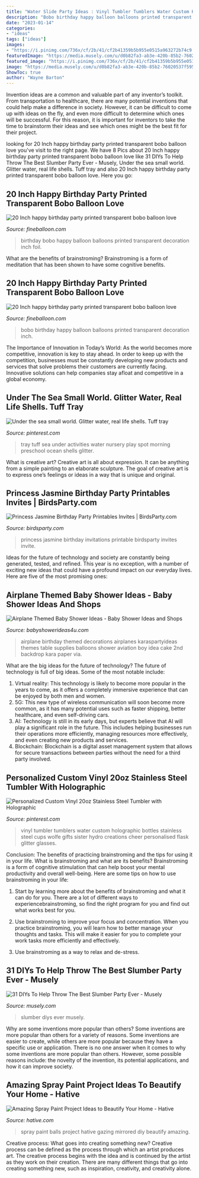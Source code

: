 ```yaml
---
title: "Water Slide Party Ideas : Vinyl Tumbler Tumblers Water Custom Holographic Bottles Stainless Steel Cups Wolfe Gifts Sister Hydro Creations Cheer Personalised Flask Glitter Glasses"
description: "Bobo birthday happy balloon balloons printed transparent decoration inch"
date: "2023-01-14"
categories:
- "ideas"
tags: ["ideas"]
images:
- "https://i.pinimg.com/736x/cf/2b/41/cf2b41359b5b955e0515a963272b74c9.jpg"
featuredImage: "https://media.musely.com/u/d0b82fa3-ab3e-420b-85b2-76020537f595.jpg"
featured_image: "https://i.pinimg.com/736x/cf/2b/41/cf2b41359b5b955e0515a963272b74c9.jpg"
image: "https://media.musely.com/u/d0b82fa3-ab3e-420b-85b2-76020537f595.jpg"
ShowToc: true
author: "Wayne Barton"
---
```



Invention ideas are a common and valuable part of any inventor’s toolkit. From transportation to healthcare, there are many potential inventions that could help make a difference in society. However, it can be difficult to come up with ideas on the fly, and even more difficult to determine which ones will be successful. For this reason, it is important for inventors to take the time to brainstorm their ideas and see which ones might be the best fit for their project.

	

		
looking for 20 Inch happy birthday party printed transparent bobo balloon love you've visit to the right page. We have 8 Pics about 20 Inch happy birthday party printed transparent bobo balloon love like 31 DIYs To Help Throw The Best Slumber Party Ever - Musely, Under the sea small world. Glitter water, real life shells. Tuff tray and also 20 Inch happy birthday party printed transparent bobo balloon love. Here you go:
		
    
## 20 Inch Happy Birthday Party Printed Transparent Bobo Balloon Love

<img loading=lazy src="https://fineballoon.com/images/products/202012071004_03.jpg" onerror="this.onerror=null;this.src='https://tse1.mm.bing.net/th?id=OIP.0Z_7AV2O0BOXbAz3TZXa1wHaHa&amp;pid=15.1';" alt="20 Inch happy birthday party printed transparent bobo balloon love">

_Source: fineballoon.com_

>birthday bobo happy balloon balloons printed transparent decoration inch foil. 

	

What are the benefits of brainstroming?
Brainstroming is a form of meditation that has been shown to have some cognitive benefits.

    
## 20 Inch Happy Birthday Party Printed Transparent Bobo Balloon Love

<img loading=lazy src="https://fineballoon.com/images/products/202012071004_08.jpg" onerror="this.onerror=null;this.src='https://tse1.mm.bing.net/th?id=OIP.tSyUGvWJOU364-11hDTn4gHaHa&amp;pid=15.1';" alt="20 Inch happy birthday party printed transparent bobo balloon love">

_Source: fineballoon.com_

>bobo birthday happy balloon balloons printed transparent decoration inch. 

	

The Importance of Innovation in Today’s World:
As the world becomes more competitive, innovation is key to stay ahead. In order to keep up with the competition, businesses must be constantly developing new products and services that solve problems their customers are currently facing. Innovative solutions can help companies stay afloat and competitive in a global economy.

    
## Under The Sea Small World. Glitter Water, Real Life Shells. Tuff Tray

<img loading=lazy src="https://i.pinimg.com/736x/cf/2b/41/cf2b41359b5b955e0515a963272b74c9.jpg" onerror="this.onerror=null;this.src='https://tse4.mm.bing.net/th?id=OIP.4_iXbEi8-xPZpW1KUeabiwHaJ3&amp;pid=15.1';" alt="Under the sea small world. Glitter water, real life shells. Tuff tray">

_Source: pinterest.com_

>tray tuff sea under activities water nursery play spot morning preschool ocean shells glitter. 

	

What is creative art?
Creative art is all about expression. It can be anything from a simple painting to an elaborate sculpture. The goal of creative art is to express one’s feelings or ideas in a way that is unique and original.

    
## Princess Jasmine Birthday Party Printables Invites | BirdsParty.com

<img loading=lazy src="http://cdn.shopify.com/s/files/1/1644/7575/products/invite-side1_1024x1024.JPG?v=1559290168" onerror="this.onerror=null;this.src='https://tse4.mm.bing.net/th?id=OIP.BMJpt1II7k_uRhyjfFwUYAHaJ4&amp;pid=15.1';" alt="Princess Jasmine Birthday Party Printables Invites | BirdsParty.com">

_Source: birdsparty.com_

>princess jasmine birthday invitations printable birdsparty invites invite. 

	

Ideas for the future of technology and society are constantly being generated, tested, and refined. This year is no exception, with a number of exciting new ideas that could have a profound impact on our everyday lives. Here are five of the most promising ones:

    
## Airplane Themed Baby Shower Ideas - Baby Shower Ideas And Shops

<img loading=lazy src="https://babyshowerideas4u.com/wp-content/uploads/2014/01/airplane-51.jpg" onerror="this.onerror=null;this.src='https://tse1.mm.bing.net/th?id=OIP.nKpbKO2XOuZ3Xb297BfY7gHaLH&amp;pid=15.1';" alt="Airplane Themed Baby Shower Ideas - Baby Shower Ideas and Shops">

_Source: babyshowerideas4u.com_

>airplane birthday themed decorations airplanes karaspartyideas themes table supplies balloons shower aviation boy idea cake 2nd backdrop kara paper via. 

	

What are the big ideas for the future of technology?
The future of technology is full of big ideas. Some of the most notable include:
1. Virtual reality: This technology is likely to become more popular in the years to come, as it offers a completely immersive experience that can be enjoyed by both men and women.
2. 5G: This new type of wireless communication will soon become more common, as it has many potential uses such as faster shipping, better healthcare, and even self-driving cars.
3. AI: Technology is still in its early days, but experts believe that AI will play a significant role in the future. This includes helping businesses run their operations more efficiently, managing resources more effectively, and even creating new products and services.
4. Blockchain: Blockchain is a digital asset management system that allows for secure transactions between parties without the need for a third party involved.

    
## Personalized Custom Vinyl 20oz Stainless Steel Tumbler With Holographic

<img loading=lazy src="https://i.pinimg.com/736x/94/84/ee/9484ee20955409f5961f992e3a909902.jpg" onerror="this.onerror=null;this.src='https://tse4.mm.bing.net/th?id=OIP.fyY8CNIBuX2rdy-qpZRq8gHaJ4&amp;pid=15.1';" alt="Personalized Custom Vinyl 20oz Stainless Steel Tumbler with Holographic">

_Source: pinterest.com_

>vinyl tumbler tumblers water custom holographic bottles stainless steel cups wolfe gifts sister hydro creations cheer personalised flask glitter glasses. 

	

Conclusion: The benefits of practicing brainstroming and the tips for using it in your life.
What is brainstroming and what are its benefits? Brainstroming is a form of cognitive stimulation that can help boost your mental productivity and overall well-being. Here are some tips on how to use brainstroming in your life: 
1. Start by learning more about the benefits of brainstroming and what it can do for you. There are a lot of different ways to experiencebrainstroming, so find the right program for you and find out what works best for you. 

2. Use brainstroming to improve your focus and concentration. When you practice brainstroming, you will learn how to better manage your thoughts and tasks. This will make it easier for you to complete your work tasks more efficiently and effectively. 

3. Use brainstroming as a way to relax and de-stress.

    
## 31 DIYs To Help Throw The Best Slumber Party Ever - Musely

<img loading=lazy src="https://media.musely.com/u/d0b82fa3-ab3e-420b-85b2-76020537f595.jpg" onerror="this.onerror=null;this.src='https://tse1.mm.bing.net/th?id=OIP.LF3V5ggYIzHk5k8sqGEhwwHaPb&amp;pid=15.1';" alt="31 DIYs To Help Throw The Best Slumber Party Ever - Musely">

_Source: musely.com_

>slumber diys ever musely. 

	

Why are some inventions more popular than others?
Some inventions are more popular than others for a variety of reasons. Some inventions are easier to create, while others are more popular because they have a specific use or application. There is no one answer when it comes to why some inventions are more popular than others. However, some possible reasons include: the novelty of the invention, its potential applications, and how it can improve society.

    
## Amazing Spray Paint Project Ideas To Beautify Your Home - Hative

<img loading=lazy src="https://hative.com/wp-content/uploads/2016/05/spray-paint-ideas/11-spray-paint-ideas.jpg" onerror="this.onerror=null;this.src='https://tse1.mm.bing.net/th?id=OIP.yNYwUNso4kysk-im1wRQjAHaK9&amp;pid=15.1';" alt="Amazing Spray Paint Project Ideas to Beautify Your Home - Hative">

_Source: hative.com_

>spray paint balls project hative gazing mirrored diy beautify amazing. 

	

Creative process: What goes into creating something new?
Creative process can be defined as the process through which an artist produces art. The creative process begins with the idea and is continued by the artist as they work on their creation. There are many different things that go into creating something new, such as inspiration, creativity, and creativity alone.

